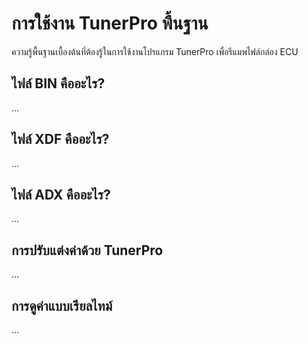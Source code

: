 # การใช้งาน TunerPro พื้นฐาน

ความรู้พื้นฐานเบื้องต้นที่ต้องรู้ในการใช้งานโปรแกรม TunerPro เพื่อรีแมพไฟล์กล่อง ECU

## ไฟล์ BIN คืออะไร?

...

## ไฟล์ XDF คืออะไร?

...

## ไฟล์ ADX คืออะไร?

...

## การปรับแต่งค่าด้วย TunerPro

...

## การดูค่าแบบเรียลไทม์

...